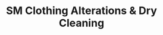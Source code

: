 ---
title: "SM Clothing Alterations & Dry Cleaning"
url: /dublin/sm-clothing-alterations-and-dry-cleaning/
shop: tailor
---